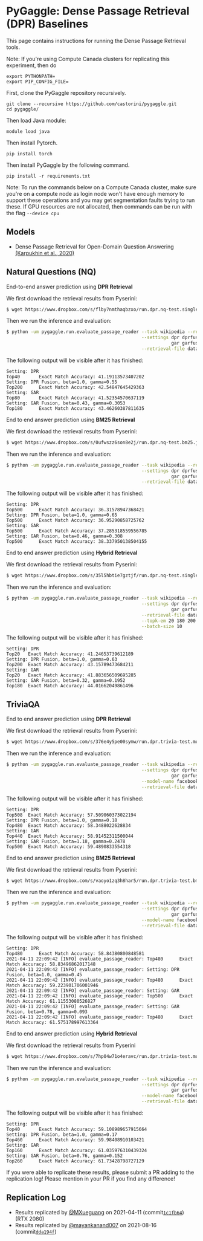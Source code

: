 # PyGaggle: Dense Passage Retrieval (DPR) Baselines

This page contains instructions for running the Dense Passage Retrieval tools.

Note: If you're using Compute Canada clusters for replicating this experiment, then do 

```
export PYTHONPATH=
export PIP_CONFIG_FILE=
``` 

First, clone the PyGaggle repository recursively.

```
git clone --recursive https://github.com/castorini/pygaggle.git
cd pygaggle/
```
Then load Java module:
```
module load java
```
Then install Pytorch.
```
pip install torch
```
Then install PyGaggle by the following command.
```
pip install -r requirements.txt
```
Note: To run the commands below on a Compute Canada cluster, make sure you're on a compute node as login node won't have enough memory to support these operations and you may get segmentation faults trying to run these. If GPU resources are not allocated, then commands can be run with the flag `--device cpu`

## Models

+ Dense Passage Retrieval for Open-Domain Question Answering [(Karpukhin et al., 2020)](https://arxiv.org/pdf/2004.04906.pdf)

## Natural Questions (NQ)
End-to-end answer prediction using **DPR Retrieval**

We first download the retrieval results from Pyserini:
```bash
$ wget https://www.dropbox.com/s/flby7nmthaqbzxo/run.dpr.nq-test.single.bf.json -P data
```

Then we run the inference and evaluation:
```bash
$ python -um pygaggle.run.evaluate_passage_reader --task wikipedia --retriever score --reader dpr \
                                                  --settings dpr dprfusion_1.0_0.55 \
                                                             gar garfusion_0.43_0.3053 \
                                                  --retrieval-file data/run.dpr.nq-test.single.bf.json --topk-em 40 80 180 200
```

The following output will be visible after it has finished:
```
Setting: DPR
Top40       Exact Match Accuracy: 41.19113573407202
Setting: DPR Fusion, beta=1.0, gamma=0.55
Top200      Exact Match Accuracy: 42.54847645429363
Setting: GAR
Top80       Exact Match Accuracy: 41.52354570637119
Setting: GAR Fusion, beta=0.43, gamma=0.3053
Top180      Exact Match Accuracy: 43.46260387811635
```

End to end answer prediction using **BM25 Retrieval**


We first download the retrieval results from Pyserini:
```bash
$ wget https://www.dropbox.com/s/0ufwszz6son8e2j/run.dpr.nq-test.bm25.json -P data
```

Then we run the inference and evaluation:
```bash
$ python -um pygaggle.run.evaluate_passage_reader --task wikipedia --retriever score --reader dpr \
                                                  --settings dpr dprfusion_1.0_0.65 \
                                                             gar garfusion_0.46_0.308 \
                                                  --retrieval-file data/run.dpr.nq-test.bm25.json --topk-em 500
```

The following output will be visible after it has finished:

```
Setting: DPR
Top500      Exact Match Accuracy: 36.31578947368421
Setting: DPR Fusion, beta=1.0, gamma=0.65
Top500      Exact Match Accuracy: 36.95290858725762
Setting: GAR
Top500      Exact Match Accuracy: 37.285318559556785
Setting: GAR Fusion, beta=0.46, gamma=0.308
Top500      Exact Match Accuracy: 38.337950138504155
```

End to end answer prediction using **Hybrid Retrieval**

We first download the retrieval results from Pyserini:
```bash
$ wget https://www.dropbox.com/s/35l5hbtie7gztjf/run.dpr.nq-test.single.bf.bm25.json -P data
```

Then we run the inference and evaluation:
```bash
$ python -um pygaggle.run.evaluate_passage_reader --task wikipedia --retriever score --reader dpr \
                                                  --settings dpr dprfusion_1.0_0.63 \
                                                             gar garfusion_0.32_0.1952 \
                                                  --retrieval-file data/run.dpr.nq-test.single.bf.bm25.json \
                                                  --topk-em 20 180 200 \
                                                  --batch-size 10
```
The following output will be visible after it has finished:

```
Setting: DPR
Top20	Exact Match Accuracy: 41.24653739612189
Setting: DPR Fusion, beta=1.0, gamma=0.63
Top200	Exact Match Accuracy: 43.15789473684211
Setting: GAR
Top20	Exact Match Accuracy: 41.883656509695285
Setting: GAR Fusion, beta=0.32, gamma=0.1952
Top180	Exact Match Accuracy: 44.01662049861496
```

## TriviaQA 
End to end answer prediction using **DPR Retrieval**

We first download the retrieval results from Pyserini:
```bash
$ wget https://www.dropbox.com/s/376e4y5pe00symw/run.dpr.trivia-test.multi.bf.json -P data
```

Then we run the inference and evaluation:
```bash
$ python -um pygaggle.run.evaluate_passage_reader --task wikipedia --retriever score --reader dpr \
                                                  --settings dpr dprfusion_1.0_0.18 \
                                                             gar garfusion_1.18_0.2478 \
                                                  --model-name facebook/dpr-reader-multiset-base \
                                                  --retrieval-file data/run.dpr.trivia-test.multi.bf.json --topk-em 440 480 500
```

The following output will be visible after it has finished:

```
Setting: DPR
Top508	Exact Match Accuracy: 57.509060373022194
Setting: DPR Fusion, beta=1.0, gamma=0.18
Top480	Exact Match Accuracy: 58.3488022628834
Setting: GAR
Top440	Exact Match Accuracy: 58.91452311500044
Setting: GAR Fusion, beta=1.18, gamma=0.2478
Top500	Exact Match Accuracy: 59.4890833554318
```

End to end answer prediction using **BM25 Retrieval**

We first download the retrieval results from Pyserini:
```bash
$ wget https://www.dropbox.com/s/vaoyo1zq3h8har5/run.dpr.trivia-test.bm25.json -P data
```

Then we run the inference and evaluation:
```bash
$ python -um pygaggle.run.evaluate_passage_reader --task wikipedia --retriever score --reader dpr \
                                                  --settings dpr dprfusion_1.0_0.45 \
                                                             gar garfusion_0.78_0.093 \
                                                  --model-name facebook/dpr-reader-multiset-base \
                                                  --retrieval-file data/run.dpr.trivia-test.bm25.json --topk-em 480 500
```

The following output will be visible after it has finished:

```
Setting: DPR
Top480      Exact Match Accuracy: 58.84380800848581
2021-04-11 22:09:42 [INFO] evaluate_passage_reader: Top480      Exact Match Accuracy: 58.83496862017148
2021-04-11 22:09:42 [INFO] evaluate_passage_reader: Setting: DPR Fusion, beta=1.0, gamma=0.45
2021-04-11 22:09:42 [INFO] evaluate_passage_reader: Top480      Exact Match Accuracy: 59.223901706001946
2021-04-11 22:09:42 [INFO] evaluate_passage_reader: Setting: GAR
2021-04-11 22:09:42 [INFO] evaluate_passage_reader: Top500      Exact Match Accuracy: 61.11553080526827
2021-04-11 22:09:42 [INFO] evaluate_passage_reader: Setting: GAR Fusion, beta=0.78, gamma=0.093
2021-04-11 22:09:42 [INFO] evaluate_passage_reader: Top480      Exact Match Accuracy: 61.575178997613364
```

End to end answer prediction using **Hybrid Retrieval**

We first download the retrieval results from Pyserini
```bash
$ wget https://www.dropbox.com/s/7hp04w71o4eravc/run.dpr.trivia-test.multi.bf.bm25.json -P data
```

Then we run the inference and evaluation:
```bash
$ python -um pygaggle.run.evaluate_passage_reader --task wikipedia --retriever score --reader dpr \
                                                  --settings dpr dprfusion_1.0_0.17 \
                                                             gar garfusion_0.76_0.152 \
                                                  --model-name facebook/dpr-reader-multiset-base \
                                                  --retrieval-file data/run.dpr.trivia-test.multi.bf.bm25.json --topk-em 40 160 260 460
```

The following output will be visible after it has finished:

```
Setting: DPR
Top40       Exact Match Accuracy: 59.108989657915664
Setting: DPR Fusion, beta=1.0, gamma=0.17
Top460      Exact Match Accuracy: 59.98408910103421
Setting: GAR
Top160      Exact Match Accuracy: 61.035976310439324
Setting: GAR Fusion, beta=0.76, gamma=0.152
Top260      Exact Match Accuracy: 61.73428798727129
```

If you were able to replicate these results, please submit a PR adding to the replication log!
Please mention in your PR if you find any difference!


## Replication Log

+ Results replicated by [@MXueguang](https://github.com/MXueguang) on 2021-04-11 (commit[`1c1fb64`](1c1fb644ec7bca65a507ed2cc3a1ada21a2a5976)) (RTX 2080)
+ Results replicated by [@mayankanand007](https://github.com/mayankanand007) on 2021-08-16 (commit[`dda194f`](dda194f4546af0db62c317bbaf5ccd58edae0591))
